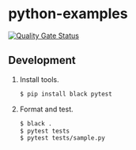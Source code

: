 # python-examples
[![Quality Gate Status](https://sonarcloud.io/api/project_badges/measure?project=wdstar_python-examples&metric=alert_status)](https://sonarcloud.io/dashboard?id=wdstar_python-examples)

## Development

1. Install tools.
    ```bash
    $ pip install black pytest
    ```
1. Format and test.
    ```bash
    $ black .
    $ pytest tests
    $ pytest tests/sample.py
    ```
